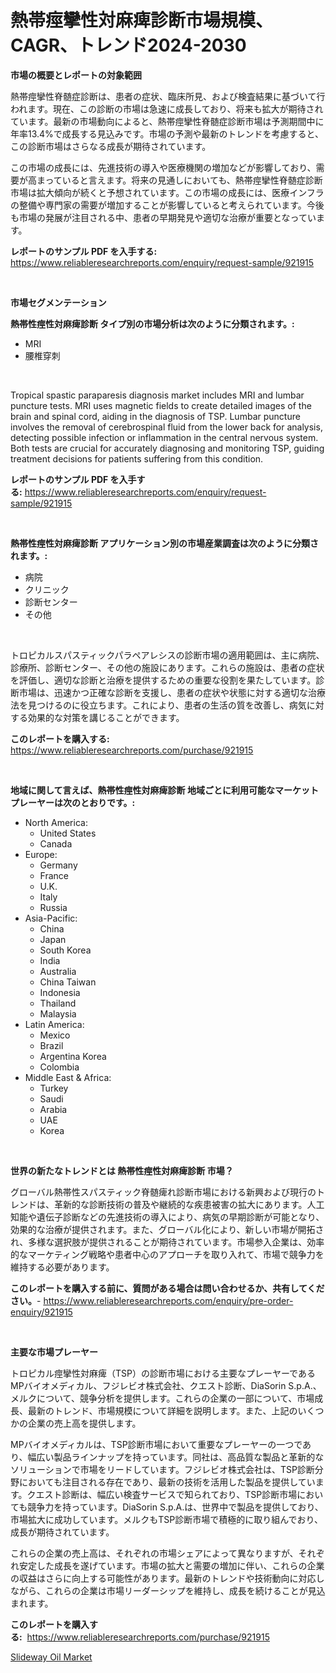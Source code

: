 <p><h1>熱帯痙攣性対麻痺診断市場規模、CAGR、トレンド2024-2030</h1></p><p><strong>市場の概要とレポートの対象範囲</strong></p>
<p><p>熱帯痙攣性脊髄症診断は、患者の症状、臨床所見、および検査結果に基づいて行われます。現在、この診断の市場は急速に成長しており、将来も拡大が期待されています。最新の市場動向によると、熱帯痙攣性脊髄症診断市場は予測期間中に年率13.4%で成長する見込みです。市場の予測や最新のトレンドを考慮すると、この診断市場はさらなる成長が期待されています。</p><p>この市場の成長には、先進技術の導入や医療機関の増加などが影響しており、需要が高まっていると言えます。将来の見通しにおいても、熱帯痙攣性脊髄症診断市場は拡大傾向が続くと予想されています。この市場の成長には、医療インフラの整備や専門家の需要が増加することが影響していると考えられています。今後も市場の発展が注目される中、患者の早期発見や適切な治療が重要となっています。</p></p>
<p><strong>レポートのサンプル PDF を入手する:</strong> <a href="https://www.reliableresearchreports.com/enquiry/request-sample/921915">https://www.reliableresearchreports.com/enquiry/request-sample/921915</a></p>
<p>&nbsp;</p>
<p><strong>市場セグメンテーション</strong></p>
<p><strong>熱帯性痙性対麻痺診断 タイプ別の市場分析は次のように分類されます。:</strong></p>
<p><ul><li>MRI</li><li>腰椎穿刺</li></ul></p>
<p>&nbsp;</p>
<p><p>Tropical spastic paraparesis diagnosis market includes MRI and lumbar puncture tests. MRI uses magnetic fields to create detailed images of the brain and spinal cord, aiding in the diagnosis of TSP. Lumbar puncture involves the removal of cerebrospinal fluid from the lower back for analysis, detecting possible infection or inflammation in the central nervous system. Both tests are crucial for accurately diagnosing and monitoring TSP, guiding treatment decisions for patients suffering from this condition.</p></p>
<p><strong>レポートのサンプル PDF を入手する:</strong>&nbsp;<a href="https://www.reliableresearchreports.com/enquiry/request-sample/921915">https://www.reliableresearchreports.com/enquiry/request-sample/921915</a></p>
<p>&nbsp;</p>
<p><strong> 熱帯性痙性対麻痺診断 アプリケーション別の市場産業調査は次のように分類されます。:</strong></p>
<p><ul><li>病院</li><li>クリニック</li><li>診断センター</li><li>その他</li></ul></p>
<p>&nbsp;</p>
<p><p>トロピカルスパスティックパラペアレシスの診断市場の適用範囲は、主に病院、診療所、診断センター、その他の施設にあります。これらの施設は、患者の症状を評価し、適切な診断と治療を提供するための重要な役割を果たしています。診断市場は、迅速かつ正確な診断を支援し、患者の症状や状態に対する適切な治療法を見つけるのに役立ちます。これにより、患者の生活の質を改善し、病気に対する効果的な対策を講じることができます。</p></p>
<p><strong>このレポートを購入する:</strong>&nbsp; <a href="https://www.reliableresearchreports.com/purchase/921915">https://www.reliableresearchreports.com/purchase/921915</a></p>
<p>&nbsp;</p>
<p><strong>地域に関して言えば、熱帯性痙性対麻痺診断 地域ごとに利用可能なマーケットプレーヤーは次のとおりです。:</strong></p>
<p><ul>
    <li>
        North America:
        <ul>
            <li>United States</li>
            <li>Canada</li>
        </ul>
    </li>
    <li>
        Europe:
        <ul>
            <li>Germany</li>
            <li>France</li>
            <li>U.K.</li>
            <li>Italy</li>
            <li>Russia</li>
        </ul>
    </li>
    <li>
        Asia-Pacific:
        <ul>
            <li>China</li>
            <li>Japan</li>
            <li>South Korea</li>
            <li>India</li>
            <li>Australia</li>
            <li>China Taiwan</li>
            <li>Indonesia</li>
            <li>Thailand</li>
            <li>Malaysia</li>
        </ul>
    </li>
    <li>
        Latin America:
        <ul>
            <li>Mexico</li>
            <li>Brazil</li>
            <li>Argentina Korea</li>
            <li>Colombia</li>
        </ul>
    </li>
    <li>
        Middle East & Africa:
        <ul>
            <li>Turkey</li>
            <li>Saudi</li>
            <li>Arabia</li>
            <li>UAE</li>
            <li>Korea</li>
        </ul>
    </li>
    </ul></p>
<p>&nbsp;</p>
<p><strong>世界の新たなトレンドとは 熱帯性痙性対麻痺診断 市場？</strong></p>
<p><p>グローバル熱帯性スパスティック脊髄痺れ診断市場における新興および現行のトレンドは、革新的な診断技術の普及や継続的な疾患被害の拡大にあります。人工知能や遺伝子診断などの先進技術の導入により、病気の早期診断が可能となり、効果的な治療が提供されます。また、グローバル化により、新しい市場が開拓され、多様な選択肢が提供されることが期待されています。市場参入企業は、効率的なマーケティング戦略や患者中心のアプローチを取り入れて、市場で競争力を維持する必要があります。</p></p>
<p><strong>このレポートを購入する前に、質問がある場合は問い合わせるか、共有してください。</strong>- <a href="https://www.reliableresearchreports.com/enquiry/pre-order-enquiry/921915">https://www.reliableresearchreports.com/enquiry/pre-order-enquiry/921915</a></p>
<p>&nbsp;</p>
<p><strong>主要な市場プレーヤー</strong></p>
<p><p>トロピカル痙攣性対麻痺（TSP）の診断市場における主要なプレーヤーであるMPバイオメディカル、フジレビオ株式会社、クエスト診断、DiaSorin S.p.A.、メルクについて、競争分析を提供します。これらの企業の一部について、市場成長、最新のトレンド、市場規模について詳細を説明します。また、上記のいくつかの企業の売上高を提供します。</p><p>MPバイオメディカルは、TSP診断市場において重要なプレーヤーの一つであり、幅広い製品ラインナップを持っています。同社は、高品質な製品と革新的なソリューションで市場をリードしています。フジレビオ株式会社は、TSP診断分野においても注目される存在であり、最新の技術を活用した製品を提供しています。クエスト診断は、幅広い検査サービスで知られており、TSP診断市場においても競争力を持っています。DiaSorin S.p.A.は、世界中で製品を提供しており、市場拡大に成功しています。メルクもTSP診断市場で積極的に取り組んでおり、成長が期待されています。</p><p>これらの企業の売上高は、それぞれの市場シェアによって異なりますが、それぞれ安定した成長を遂げています。市場の拡大と需要の増加に伴い、これらの企業の収益はさらに向上する可能性があります。最新のトレンドや技術動向に対応しながら、これらの企業は市場リーダーシップを維持し、成長を続けることが見込まれます。</p></p>
<p><strong>このレポートを購入する:</strong>&nbsp;&nbsp;<a href="https://www.reliableresearchreports.com/purchase/921915">https://www.reliableresearchreports.com/purchase/921915</a></p>
<p><p><a href="https://github.com/Angelnienowdseej3e45z3p8c/Market-Research-Report-List-1/blob/main/slideway-oil-market.md">Slideway Oil Market</a></p></p>